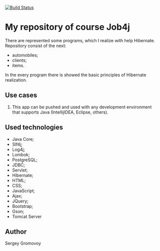 [![Build Status](https://travis-ci.com/Sir-Hedgehog/job4j_hibernate.svg?branch=master)](https://travis-ci.org/Sir-Hedgehog/job4j_hibernate)

# My repository of course Job4j  

There are represented some programs, which I realize with help Hibernate. Repository consist of the next:

- automobiles;
- clients;
- items.

In the every program there is showed the basic principles of Hibernate realization. 

## Use cases
1) This app can be pushed and used with any development environment that supports Java (IntellijIDEA, Eclipse, others).

## Used technologies
* Java Core;
* Slf4j;
* Log4j;
* Lombok;
* PostgreSQL;
* JDBC; 
* Servlet;
* Hibernate;
* HTML;
* CSS;
* JavaScript;
* Ajax;
* JQuery;
* Bootstrap;
* Gson;
* Tomcat Server

## Author
Sergey Gromovoy